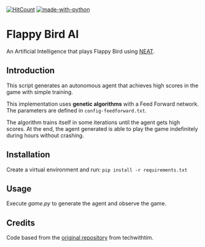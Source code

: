 [![HitCount](http://hits.dwyl.com/davidmingueza98/flappy-bird-AI.svg)](http://hits.dwyl.com/davidmingueza98/flappy-bird-AI)
[![made-with-python](https://img.shields.io/badge/Made%20with-Python-1f425f.svg)](https://www.python.org/)

# Flappy Bird AI

An Artificial Intelligence that plays Flappy Bird using [NEAT](https://neat-python.readthedocs.io/en/latest/).

## Introduction
This script generates an autonomous agent that achieves high scores in the game with simple training.

This implementation uses **genetic algorithms** with a Feed Forward network.
The parameters are defined in `config-feedforward.txt`.

The algorithm trains itself in some iterations until the agent gets high scores.
At the end, the agent generated is able to play the game indefinitely during hours without crashing.

## Installation
Create a virtual environment and run: `pip install -r requirements.txt`

## Usage
Execute *game.py* to generate the agent and observe the game.

## Credits
Code based from the [original repository](https://github.com/techwithtim/NEAT-Flappy-Bird) from techwithtim.
